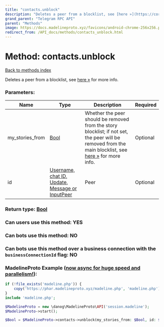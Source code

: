 ```yaml
---
title: "contacts.unblock"
description: "Deletes a peer from a blocklist, see [here »](https://core.telegram.org/api/block) for more info."
grand_parent: "Telegram RPC API"
parent: "Methods"
image: https://docs.madelineproto.xyz/favicons/android-chrome-256x256.png
redirect_from: /API_docs/methods/contacts_unblock.html
---
```

# Method: contacts.unblock
[Back to methods index](index.html)



Deletes a peer from a blocklist, see [here »](https://core.telegram.org/api/block) for more info.

### Parameters:

| Name     |    Type       | Description | Required |
|----------|---------------|-------------|----------|
|my\_stories\_from|[Bool](/API_docs/types/Bool.html) | Whether the peer should be removed from the story blocklist; if not set, the peer will be removed from the main blocklist, see [here »](https://core.telegram.org/api/block) for more info. | Optional|
|id|[Username, chat ID, Update, Message or InputPeer](/API_docs/types/InputPeer.html) | Peer | Optional|


### Return type: [Bool](/API_docs/types/Bool.html)

### Can users use this method: **YES**


### Can bots use this method: **NO**


### Can bots use this method over a business connection with the `businessConnectionId` flag: **NO**


### MadelineProto Example ([now async for huge speed and parallelism!](https://docs.madelineproto.xyz/docs/ASYNC.html)):


```php
if (!file_exists('madeline.php')) {
    copy('https://phar.madelineproto.xyz/madeline.php', 'madeline.php');
}
include 'madeline.php';

$MadelineProto = new \danog\MadelineProto\API('session.madeline');
$MadelineProto->start();

$Bool = $MadelineProto->contacts->unblock(my_stories_from: $Bool, id: $InputPeer, );
```

